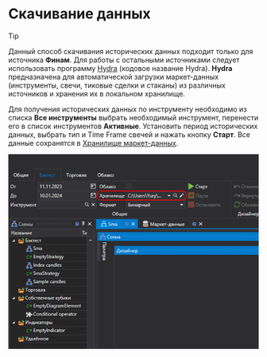 # Скачивание данных

> [!TIP]
> Данный способ скачивания исторических данных подходит только для источника **Финам**. Для работы с остальными источниками следует использовать программу [Hydra](../../hydra.md) (кодовое название Hydra). **Hydra** предназначена для автоматической загрузки маркет\-данных (инструменты, свечи, тиковые сделки и стаканы) из различных источников и хранения их в локальном хранилище. 

Для получения исторических данных по инструменту необходимо из списка **Все инструменты** выбрать необходимый инструмент, перенести его в список инструментов **Активные**. Установить период исторических данных, выбрать тип и Time Frame свечей и нажать кнопку **Старт**. Все данные сохранятся в [Хранилище маркет\-данных](../market_data_storage.md).

![Designer Quick start 02](../../../images/designer_quick_start_02.png)
